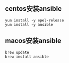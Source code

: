 ## centos安装ansible
```
yum install -y epel-release
yum install -y ansible
```

## macos安装ansible
```
brew update
brew install ansible
```